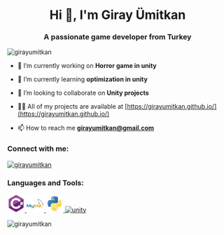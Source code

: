 <h1 align="center">Hi 👋, I'm Giray Ümitkan</h1>
<h3 align="center">A passionate game developer from Turkey</h3>

<p align="left"> <img src="https://komarev.com/ghpvc/?username=girayumitkan&label=Profile%20views&color=0e75b6&style=flat" alt="girayumitkan" /> </p>

- 🔭 I’m currently working on **Horror game in unity**

- 🌱 I’m currently learning **optimization in unity**

- 👯 I’m looking to collaborate on **Unity projects**

- 👨‍💻 All of my projects are available at [https://girayumitkan.github.io/](https://girayumitkan.github.io/)

- 📫 How to reach me **girayumitkan@gmail.com**

<h3 align="left">Connect with me:</h3>
<p align="left">
<a href="https://linkedin.com/in/girayumitkan" target="blank"><img align="center" src="https://raw.githubusercontent.com/rahuldkjain/github-profile-readme-generator/master/src/images/icons/Social/linked-in-alt.svg" alt="girayumitkan" height="30" width="40" /></a>
</p>

<h3 align="left">Languages and Tools:</h3>
<p align="left"> <a href="https://www.w3schools.com/cs/" target="_blank" rel="noreferrer"> <img src="https://raw.githubusercontent.com/devicons/devicon/master/icons/csharp/csharp-original.svg" alt="csharp" width="40" height="40"/> </a> <a href="https://www.mysql.com/" target="_blank" rel="noreferrer"> <img src="https://raw.githubusercontent.com/devicons/devicon/master/icons/mysql/mysql-original-wordmark.svg" alt="mysql" width="40" height="40"/> </a> <a href="https://www.python.org" target="_blank" rel="noreferrer"> <img src="https://raw.githubusercontent.com/devicons/devicon/master/icons/python/python-original.svg" alt="python" width="40" height="40"/> </a> <a href="https://unity.com/" target="_blank" rel="noreferrer"> <img src="https://www.vectorlogo.zone/logos/unity3d/unity3d-icon.svg" alt="unity" width="40" height="40"/> </a> </p>

<p><img align="center" src="https://github-readme-stats.vercel.app/api/top-langs?username=girayumitkan&show_icons=true&locale=en&layout=compact" alt="girayumitkan" /></p>
